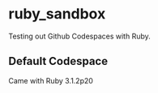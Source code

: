# ruby_sandbox

Testing out Github Codespaces with Ruby.

## Default Codespace

Came with Ruby 3.1.2p20
